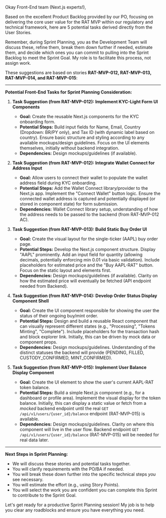 Okay Front-End team (Next.js experts!),

Based on the excellent Product Backlog provided by our PO, focusing on delivering the core user value for the RAT MVP within our regulatory and technical framework, here are 5 potential tasks derived directly from the User Stories.

Remember, during Sprint Planning, *you* as the Development Team will discuss these, refine them, break them down further if needed, estimate them, and decide which ones you can commit to pulling into the Sprint Backlog to meet the Sprint Goal. My role is to facilitate this process, not assign work.

These suggestions are based on stories **RAT-MVP-012, RAT-MVP-013, RAT-MVP-014, and RAT-MVP-015**:

---

**Potential Front-End Tasks for Sprint Planning Consideration:**

1.  **Task Suggestion (from RAT-MVP-012): Implement KYC-Light Form UI Components**
    *   **Goal:** Create the reusable Next.js components for the KYC onboarding form.
    *   **Potential Steps:** Build input fields for Name, Email, Country (Dropdown: BR/PY only), and Tax ID (with dynamic label based on country). Ensure basic structure and styling according to any available mockups/design guidelines. Focus on the UI elements themselves, initially without backend integration.
    *   **Dependencies:** Design mockups/guidelines (if available).

2.  **Task Suggestion (from RAT-MVP-012): Integrate Wallet Connect for Address Input**
    *   **Goal:** Allow users to connect their wallet to populate the wallet address field during KYC onboarding.
    *   **Potential Steps:** Add the Wallet Connect library/provider to the Next.js app. Implement the "Connect Wallet" button logic. Ensure the connected wallet address is captured and potentially displayed (or stored in component state) for form submission.
    *   **Dependencies:** Wallet Connect library setup, understanding of how the address needs to be passed to the backend (from RAT-MVP-012 AC).

3.  **Task Suggestion (from RAT-MVP-013): Build Static Buy Order UI**
    *   **Goal:** Create the visual layout for the single-ticker (AAPL) buy order page.
    *   **Potential Steps:** Develop the Next.js component structure. Display "AAPL" prominently. Add an input field for quantity (allowing decimals, potentially enforcing min 0.01 via basic validation). Include placeholders for estimated price and the "Buy AAPL-RAT" button. Focus on the static layout and elements first.
    *   **Dependencies:** Design mockups/guidelines (if available). Clarity on how the estimated price will eventually be fetched (API endpoint needed from Backend).

4.  **Task Suggestion (from RAT-MVP-014): Develop Order Status Display Component Shell**
    *   **Goal:** Create the UI component responsible for showing the user the status of their ongoing buy/mint order.
    *   **Potential Steps:** Design and build a reusable React component that can visually represent different states (e.g., "Processing", "Tokens Minting", "Complete"). Include placeholders for the transaction hash and block explorer link. Initially, this can be driven by mock data or component props.
    *   **Dependencies:** Design mockups/guidelines. Understanding of the distinct statuses the backend will provide (PENDING, FILLED, CUSTODY_CONFIRMED, MINT_CONFIRMED).

5.  **Task Suggestion (from RAT-MVP-015): Implement User Balance Display Component**
    *   **Goal:** Create the UI element to show the user's current AAPL-RAT token balance.
    *   **Potential Steps:** Build a simple Next.js component (e.g., for a dashboard or profile area). Implement the visual display for the token balance. Initially, this can display a static value or fetch from a *mocked* backend endpoint until the real `GET /api/v1/users/{user_id}/balance` endpoint (RAT-MVP-015) is available.
    *   **Dependencies:** Design mockups/guidelines. Clarity on where this component will live in the user flow. Backend endpoint `GET /api/v1/users/{user_id}/balance` (RAT-MVP-015) will be needed for real data later.

---

**Next Steps in Sprint Planning:**

*   We will discuss these stories and potential tasks together.
*   You will clarify requirements with the PO/BA if needed.
*   You will break these down further into the specific technical steps *you* see necessary.
*   You will estimate the effort (e.g., using Story Points).
*   You will select the work you are confident you can complete this Sprint to contribute to the Sprint Goal.

Let's get ready for a productive Sprint Planning session! My job is to help you clear any roadblocks and ensure you have everything you need.